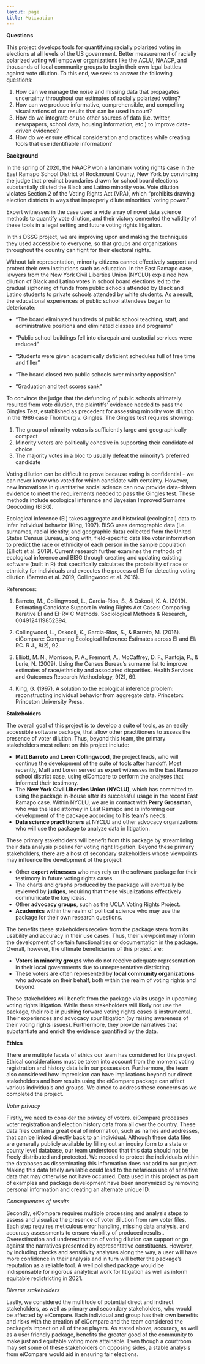 ```yaml
---
layout: page
title: Motivation
---
```


**Questions**

This project develops tools for quantifying racially polarized voting in elections at all levels of the US government. Better measurement of racially polarized voting will empower organizations like the ACLU, NAACP, and thousands of local community groups to begin their own legal battles against vote dilution. To this end, we seek to answer the following questions:

1. How can we manage the noise and missing data that propagates uncertainty throughout our estimates of racially polarized voting?
2. How can we produce informative, comprehensible, and compelling visualizations of our results that can be used in court?
3. How do we integrate or use other sources of data (i.e. twitter, newspapers, school data, housing information, etc.) to improve data-driven evidence?
4. How do we ensure ethical consideration and practices while creating tools that use identifiable information?

**Background**

In the spring of 2020, the NAACP won a landmark voting rights case in the East Ramapo School District of Rockmount County, New York by convincing the judge that precinct boundaries drawn for school board elections substantially diluted the Black and Latino minority vote. Vote dilution violates Section 2 of the Voting Rights Act (VRA), which “prohibits drawing election districts in ways that improperly dilute minorities’ voting power.”

Expert witnesses in the case used a wide array of novel data science methods to quantify vote dilution, and their victory cemented the validity of these tools in a legal setting and future voting rights litigation.

In this DSSG project, we are improving upon and making the techniques they used accessible to everyone, so that groups and organizations throughout the country can fight for their electoral rights. 


Without fair representation, minority citizens cannot effectively support and protect their own institutions such as education. In the East Ramapo case, lawyers from the New York Civil Liberties Union (NYCLU) explained how dilution of Black and Latino votes in school board elections led to the gradual siphoning of funds from public schools attended by Black and Latino students to private schools attended by white students. As a result, the educational experiences of public school attendees began to deteriorate:

  * “The board eliminated hundreds of public school teaching, staff, and administrative positions and eliminated classes and programs”

  * “Public school buildings fell into disrepair and custodial services were reduced”
  * “Students were given academically deficient schedules full of free time and filler”
  * “The board closed two public schools over minority opposition”
  * “Graduation and test scores sank”

To convince the judge that the defunding of public schools ultimately resulted from vote dilution, the plaintiffs’ evidence needed to pass the Gingles Test, established as precedent for assessing minority vote dilution in the 1986 case Thornburg v. Gingles. The Gingles test requires showing:

  1. The group of minority voters is sufficiently large and geographically compact
  2. Minority voters are politically cohesive in supporting their candidate of choice
  3. The majority votes in a bloc to usually defeat the minority’s preferred candidate


Voting dilution can be difficult to prove because voting is confidential - we can never know who voted for which candidate with certainty. However, new innovations in quantitative social science can now provide data-driven evidence to meet the requirements needed to pass the Gingles test.  These methods include ecological inference and Bayesian Improved Surname Geocoding (BISG). 


Ecological inference (EI) takes aggregate and historical (ecological) data to infer individual behavior (King, 1997). BISG uses demographic data (i.e. surnames, racial identity, and geographic data) collected from the United States Census Bureau, along with, field-specific data like voter information to predict the race or ethnicity of each person in the sample population (Elliott et al. 2019). Current research further examines the methods of ecological inference and BISG through creating and updating existing software (built in R) that specifically calculates the probability of race or ethnicity for individuals and executes the process of EI for detecting voting dilution (Barreto et al. 2019, Collingwood et al. 2016).



References:

1. Barreto, M., Collingwood, L., Garcia-Rios, S., & Oskooii, K. A. (2019). Estimating Candidate Support in Voting Rights Act Cases: Comparing Iterative EI and EI-R× C Methods. Sociological Methods & Research, 0049124119852394.

2. Collingwood, L., Oskooii, K., Garcia-Rios, S., & Barreto, M. (2016). eiCompare: Comparing Ecological Inference Estimates across EI and EI: RC. R J., 8(2), 92.

3. Elliott, M. N., Morrison, P. A., Fremont, A., McCaffrey, D. F., Pantoja, P., & Lurie, N. (2009). Using the Census Bureau’s surname list to improve estimates of race/ethnicity and associated disparities. Health Services and Outcomes Research Methodology, 9(2), 69.

4. King, G. (1997). A solution to the ecological inference problem: reconstructing individual behavior from aggregate data. Princeton: Princeton University Press.


**Stakeholders**

The overall goal of this project is to develop a suite of tools, as an easily accessible software package, that allow other practitioners to assess the presence of voter dilution. Thus, beyond this team, the primary stakeholders most reliant on this project include:

* **Matt Barreto** and **Loren Collingwood**, the project leads, who will
  continue the development of the suite of tools after handoff. Most recently,
  Matt and Loren served as expert witnesses in the East Ramapo school district
  case, using eiCompare to perform the analyses that informed their testimony.
* The **New York Civil Liberties Union (NYCLU)**, which has committed to using the
  package in-house after its successful usage in the recent East Ramapo case.
  Within NYCLU, we are in contact with **Perry Grossman**, who was the lead attorney
  in East Ramapo and is informing our development of the package according to
  his team's needs.
* **Data science practitioners** at NYCLU and other advocacy organizations who
  will use the package to analyze data in litigation.

These primary stakeholders will benefit from this package by streamlining their data analysis pipeline for voting right litigation. Beyond these primary stakeholders, there are a host of secondary stakeholders whose viewpoints may influence the development of the project:

* Other **expert witnesses** who may rely on the software package for their
  testimony in future voting rights cases.
* The charts and graphs produced by the package will eventually be reviewed by
  **judges**, requiring that these visualizations effectively communicate the key
  ideas.
* Other **advocacy groups**, such as the UCLA Voting Rights Project.
* **Academics** within the realm of political science who may use the package for
  their own research questions.

The benefits these stakeholders receive from the package stem from its usability and accuracy in their use cases. Thus, their viewpoint may inform the development of certain functionalities or documentation in the package. Overall, however, the ultimate beneficiaries of this project are:

* **Voters in minority groups** who do not receive adequate representation in their local governments due to unrepresentative districting.
* These voters are often represented by **local community organizations** who advocate on their behalf, both within the realm of voting rights and beyond. 

These stakeholders will benefit from the package via its usage in upcoming voting rights litigation. While these stakeholders will likely not use the package, their role in pushing forward voting rights cases is instrumental. Their experiences and advocacy spur litigation (by raising awareness of their voting rights issues). Furthermore, they provide narratives that substantiate and enrich the evidence quantified by the data.

**Ethics**

There are multiple facets of ethics our team has considered for this project. Ethical considerations must be taken into account from the moment voting registration and history data is in our possession. Furthermore, the team also considered how imprecision can have implications beyond our direct stakeholders and how results using the eiCompare package can affect various individuals and groups. We aimed to address these concerns as we completed the project.

*Voter privacy*

Firstly, we need to consider the privacy of voters. eiCompare processes voter registration and election history data from all over the country. These data files contain a great deal of information, such as names and addresses, that can be linked directly back to an individual. Although these data files are generally publicly available by filling out an inquiry form to a state or county level database, our team understood that this data should not be freely distributed and protected. We needed to protect the individuals within the databases as disseminating this information does not add to our project. Making this data freely available could lead to the nefarious use of sensitive data that may otherwise not have occurred. Data used in this project as part of examples and package development have been anonymized by removing personal information and creating an alternate unique ID. 

*Consequences of results*

Secondly, eiCompare requires multiple processing and analysis steps to assess and visualize the presence of voter dilution from raw voter files. Each step requires meticulous error handling, missing data analysis, and accuracy assessments to ensure viability of produced results.. Overestimation and underestimation of voting dilution can support or go against the narratives presented by representative constituents. However, by including checks and sensitivity analyses along the way, a user will have more confidence in their analysis and in turn will better the package’s reputation as a reliable tool. A well polished package would be indispensable for rigorous analytical work for litigation as well as inform equitable redistricting in 2021. 

*Diverse stakeholders*

Lastly, we considered the multitude of potential direct and indirect stakeholders, as well as primary and secondary stakeholders, who would be affected by eiCompare. Each individual and group has their own benefits and risks with the creation of eiCompare and the team considered the package’s impact on all of these players. As stated above, accuracy, as well as a user friendly package, benefits the greater good of the community to make just and equitable voting more attainable. Even though a courtroom may set some of these stakeholders on opposing sides, a stable analysis from eiCompare would aid in ensuring fair elections.
